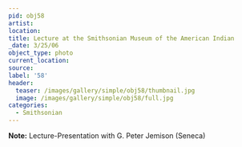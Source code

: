 ```yaml
---
pid: obj58
artist:
location:
title: Lecture at the Smithsonian Museum of the American Indian
_date: 3/25/06
object_type: photo
current_location:
source:
label: '58'
header:
  teaser: /images/gallery/simple/obj58/thumbnail.jpg
  image: /images/gallery/simple/obj58/full.jpg
categories:
  - Smithsonian
---
```

**Note:**
Lecture-Presentation with G. Peter Jemison (Seneca)
